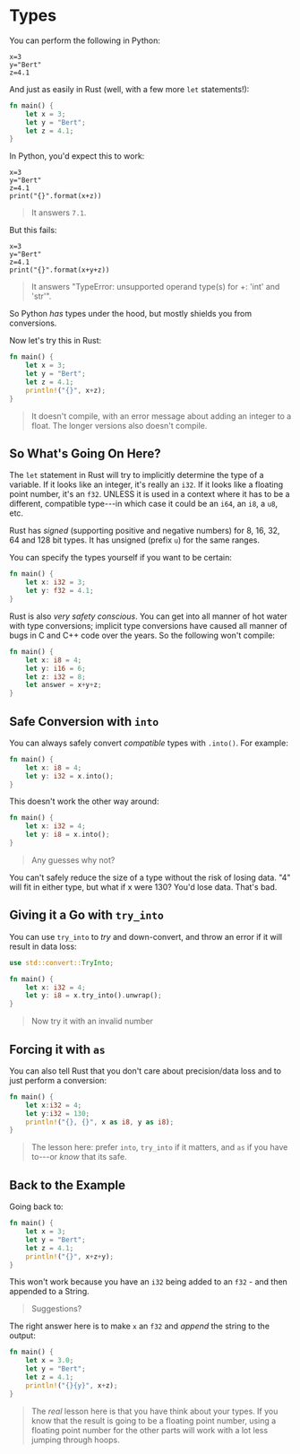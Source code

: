 # Types

You can perform the following in Python:

```python3
x=3
y="Bert"
z=4.1
```

And just as easily in Rust (well, with a few more `let` statements!):

```rust
fn main() {
    let x = 3;
    let y = "Bert";
    let z = 4.1;
}
```

In Python, you'd expect this to work:

```python3
x=3
y="Bert"
z=4.1
print("{}".format(x+z))
```

> It answers `7.1`.

But this fails:

```python3
x=3
y="Bert"
z=4.1
print("{}".format(x+y+z))
```

> It answers "TypeError: unsupported operand type(s) for +: 'int' and 'str'".

So Python *has* types under the hood, but mostly shields you from conversions.

Now let's try this in Rust:

```rust
fn main() {
    let x = 3;
    let y = "Bert";
    let z = 4.1;
    println!("{}", x+z);
}
```

> It doesn't compile, with an error message about adding an integer to a float. The longer versions also doesn't compile.

## So What's Going On Here?

The `let` statement in Rust will try to implicitly determine the type of a variable. If it looks like an integer, it's really an `i32`. If it looks like a floating point number, it's an `f32`. UNLESS it is used in a context where it has to be a different, compatible type---in which case it could be an `i64`, an `i8`, a `u8`, etc.

Rust has *signed* (supporting positive and negative numbers) for 8, 16, 32, 64 and 128 bit types. It has unsigned (prefix `u`) for the same ranges.

You can specify the types yourself if you want to be certain:

```rust
fn main() {
    let x: i32 = 3;
    let y: f32 = 4.1;
}
```

Rust is also *very safety conscious*. You can get into all manner of hot water with type conversions; implicit type conversions have caused all manner of bugs in C and C++ code over the years. So the following won't compile:

```rust
fn main() {
    let x: i8 = 4;
    let y: i16 = 6;
    let z: i32 = 8;
    let answer = x+y+z;
}
```

## Safe Conversion with `into`

You can always safely convert *compatible* types with `.into()`. For example:

```rust
fn main() {
    let x: i8 = 4;
    let y: i32 = x.into();
}
```

This doesn't work the other way around:

```rust
fn main() {
    let x: i32 = 4;
    let y: i8 = x.into();
}
```

> Any guesses why not?

You can't safely reduce the size of a type without the risk of losing data. "4" will fit in either type, but what if x were 130? You'd lose data. That's bad.

## Giving it a Go with `try_into`

You can use `try_into` to *try* and down-convert, and throw an error if it will result in data loss:

```rust
use std::convert::TryInto;

fn main() {
    let x: i32 = 4;
    let y: i8 = x.try_into().unwrap();
}
```

> Now try it with an invalid number

## Forcing it with `as`

You can also tell Rust that you don't care about precision/data loss and to just perform a conversion:

```rust
fn main() {
    let x:i32 = 4;
    let y:i32 = 130;
    println!("{}, {}", x as i8, y as i8);
}
```

> The lesson here: prefer `into`, `try_into` if it matters, and `as` if you have to---or *know* that its safe.

## Back to the Example

Going back to:

```rust
fn main() {    
    let x = 3;
    let y = "Bert";
    let z = 4.1;
    println!("{}", x+z+y);
}
```

This won't work because you have an `i32` being added to an `f32` - and then appended to a String.

> Suggestions?

The right answer here is to make `x` an `f32` and *append* the string to the output:

```rust
fn main() {    
    let x = 3.0;
    let y = "Bert";
    let z = 4.1;
    println!("{}{y}", x+z);
}
```

> The *real* lesson here is that you have think about your types. If you know that the result is going to be a floating point number, using a floating point number for the other parts will work with a lot less jumping through hoops.